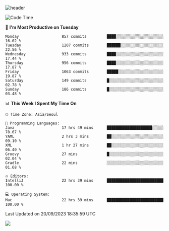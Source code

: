 ![header](https://capsule-render.vercel.app/api?type=Egg&color=timeAuto&height=300&section=header&text=PoPo&fontSize=90&animation=fadeIn)

  <!--START_SECTION:waka-->
![Code Time](http://img.shields.io/badge/Code%20Time-1%2C209%20hrs%2036%20mins-blue)

📅 **I'm Most Productive on Tuesday** 

```text
Monday                   857 commits         ████░░░░░░░░░░░░░░░░░░░░░   16.02 % 
Tuesday                  1207 commits        ██████░░░░░░░░░░░░░░░░░░░   22.56 % 
Wednesday                933 commits         ████░░░░░░░░░░░░░░░░░░░░░   17.44 % 
Thursday                 956 commits         ████░░░░░░░░░░░░░░░░░░░░░   17.87 % 
Friday                   1063 commits        █████░░░░░░░░░░░░░░░░░░░░   19.87 % 
Saturday                 149 commits         █░░░░░░░░░░░░░░░░░░░░░░░░   02.78 % 
Sunday                   186 commits         █░░░░░░░░░░░░░░░░░░░░░░░░   03.48 % 
```


📊 **This Week I Spent My Time On** 

```text
🕑︎ Time Zone: Asia/Seoul

💬 Programming Languages: 
Java                     17 hrs 49 mins      ████████████████████░░░░░   78.67 % 
YAML                     2 hrs 3 mins        ██░░░░░░░░░░░░░░░░░░░░░░░   09.10 % 
XML                      1 hr 27 mins        ██░░░░░░░░░░░░░░░░░░░░░░░   06.40 % 
Groovy                   27 mins             █░░░░░░░░░░░░░░░░░░░░░░░░   02.04 % 
Gradle                   22 mins             ░░░░░░░░░░░░░░░░░░░░░░░░░   01.68 % 

🔥 Editors: 
IntelliJ                 22 hrs 39 mins      █████████████████████████   100.00 % 

💻 Operating System: 
Mac                      22 hrs 39 mins      █████████████████████████   100.00 % 
```


 Last Updated on 20/09/2023 18:35:59 UTC
<!--END_SECTION:waka-->



<img src="https://capsule-render.vercel.app/api?type=Egg&color=timeAuto&height=300&section=footer&text=PoPo&fontSize=90&animation=fadeIn&reversal=true" />
